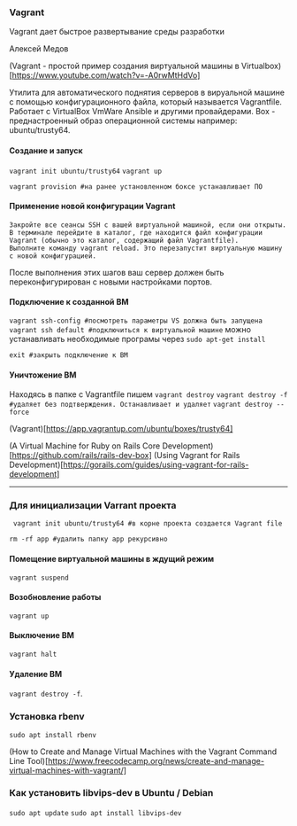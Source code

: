 ### Vagrant
Vagrant дает быстрое развертывание среды разработки

Алексей Медов

(Vagrant - простой пример создания виртуальной машины в Virtualbox)[https://www.youtube.com/watch?v=-A0rwMtHdVo]

Утилита для автоматического поднятия серверов в вируальной машине с помощью конфигурационного файла, который называется Vagrantfile. Работает с VirtualBox VmWare Ansible и другими провайдерами. Box - преднастроенный образ операционной системы например: ubuntu/trusty64.

#### Создание и запуск

`vagrant init ubuntu/trusty64`
`vagrant up`

`vagrant provision #на ранее установленном боксе устанавливает ПО`

#### Применение новой конфигурации Vagrant

    Закройте все сеансы SSH с вашей виртуальной машиной, если они открыты.
    В терминале перейдите в каталог, где находится файл конфигурации Vagrant (обычно это каталог, содержащий файл Vagrantfile).
    Выполните команду vagrant reload. Это перезапустит виртуальную машину с новой конфигурацией.

После выполнения этих шагов ваш сервер должен быть переконфигурирован с новыми настройками портов.



#### Подключение к созданной ВМ
`vagrant ssh-config #посмотреть параметры VS должна быть запущена`
`vagrant ssh default #подключиться к виртуальной машине`
можно устанавливать необходимые програмы через `sudo apt-get install`

`exit #закрыть подключение к ВМ`

#### Уничтожение ВМ
Находясь в папке с Vagrantfile пишем
`vagrant destroy`
`vagrant destroy -f #удаляет без подтверждения. Останавливает и удаляет`
`vagrant destroy --force`


(Vagrant)[https://app.vagrantup.com/ubuntu/boxes/trusty64]

(A Virtual Machine for Ruby on Rails Core Development)[https://github.com/rails/rails-dev-box]
(Using Vagrant for Rails Development)[https://gorails.com/guides/using-vagrant-for-rails-development]

---

### Для инициализации Varrant проекта

` vagrant init ubuntu/trusty64 #в корне проекта создается Vagrant file`

`rm -rf app #удалить папку app рекурсивно`

#### Помещение виртуальной машины в ждущий режим

`vagrant suspend` 
#### Возобновление работы

`vagrant up`

#### Выключение ВМ
`vagrant halt`

#### Удаление ВМ
 `vagrant destroy -f`.

 ### Установка rbenv
 `sudo apt install rbenv`

 (How to Create and Manage Virtual Machines with the Vagrant Command Line Tool)[https://www.freecodecamp.org/news/create-and-manage-virtual-machines-with-vagrant/]

 ### Как установить libvips-dev в Ubuntu / Debian

 `sudo apt update`
 `sudo apt install libvips-dev`